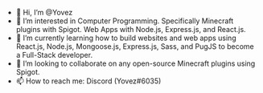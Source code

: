 - 👋 Hi, I’m @Yovez
- 👀 I’m interested in Computer Programming. Specifically Minecraft plugins with Spigot. Web Apps with Node.js, Express.js, and React.js.
- 🌱 I’m currently learning how to build websites and web apps using React.js, Node.js, Mongoose.js, Express.js, Sass, and PugJS to become a Full-Stack developer.
- 💞️ I’m looking to collaborate on any open-source Minecraft plugins using Spigot.
- 📫 How to reach me: Discord (Yovez#6035)
